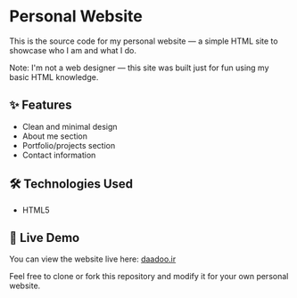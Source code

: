 
# Personal Website

This is the source code for my personal website — a simple HTML site to showcase who I am and what I do.

Note: I'm not a web designer — this site was built just for fun using my basic HTML knowledge.

## ✨ Features

- Clean and minimal design
- About me section
- Portfolio/projects section
- Contact information

## 🛠 Technologies Used

- HTML5


## 📡 Live Demo

You can view the website live here: [daadoo.ir](https://daadoo.ir/)


Feel free to clone or fork this repository and modify it for your own personal website.

 
